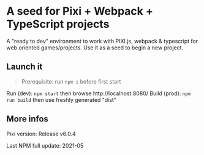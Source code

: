 # A seed for Pixi + Webpack + TypeScript projects

A "ready to dev" environment to work with PIXI.js, webpack & typescript for web oriented games/projects. Use it as a seed to begin a new project.

## Launch it

> Prerequisite:
> run `npm i` before first start

Run (dev): `npm start` then browse http://localhost:8080/ 
Build (prod): `npm run build` then use freshly generated "dist" 

## More infos

Pixi version: Release v6.0.4

Last NPM full update: 2021-05



